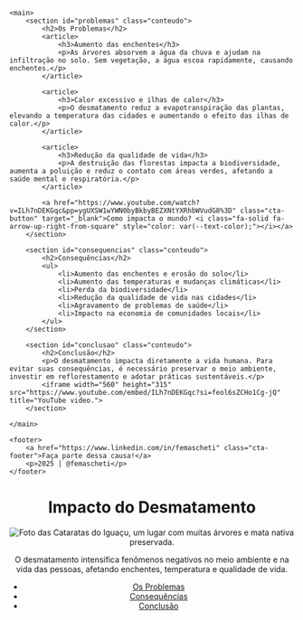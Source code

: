 <!DOCTYPE html>
<html lang="pt-br">
<head><!-- código omitido -->

    <main>
        <section id="problemas" class="conteudo">
            <h2>Os Problemas</h2>
            <article>
                <h3>Aumento das enchentes</h3>
                <p>As árvores absorvem a água da chuva e ajudam na infiltração no solo. Sem vegetação, a água escoa rapidamente, causando enchentes.</p>
            </article>

            <article>
                <h3>Calor excessivo e ilhas de calor</h3>
                <p>O desmatamento reduz a evapotranspiração das plantas, elevando a temperatura das cidades e aumentando o efeito das ilhas de calor.</p>
            </article>

            <article>
                <h3>Redução da qualidade de vida</h3>
                <p>A destruição das florestas impacta a biodiversidade, aumenta a poluição e reduz o contato com áreas verdes, afetando a saúde mental e respiratória.</p>
            </article>

            <a href="https://www.youtube.com/watch?v=ILh7nDEKGqc&pp=ygUXSW1wYWN0byBkbyBEZXNtYXRhbWVudG8%3D" class="cta-button" target="_blank">Como impacta o mundo? <i class="fa-solid fa-arrow-up-right-from-square" style="color: var(--text-color);"></i></a>
        </section>

        <section id="consequencias" class="conteudo">
            <h2>Consequências</h2>
            <ul>
                <li>Aumento das enchentes e erosão do solo</li>
                <li>Aumento das temperaturas e mudanças climáticas</li>
                <li>Perda da biodiversidade</li>
                <li>Redução da qualidade de vida nas cidades</li>
                <li>Agravamento de problemas de saúde</li>
                <li>Impacto na economia de comunidades locais</li>
            </ul>
        </section>

        <section id="conclusao" class="conteudo">
            <h2>Conclusão</h2>
            <p>O desmatamento impacta diretamente a vida humana. Para evitar suas consequências, é necessário preservar o meio ambiente, investir em reflorestamento e adotar práticas sustentáveis.</p>
            <iframe width="560" height="315" src="https://www.youtube.com/embed/ILh7nDEKGqc?si=feol6sZCHo1Cg-jQ" title="YouTube video.">
        </section>

    </main>

    <footer>
        <a href="https://www.linkedin.com/in/femascheti" class="cta-footer">Faça parte dessa causa!</a>
        <p>2025 | @femascheti</p>
    </footer>
</body>
</html>
    <meta charset="UTF-8">
    <meta name="viewport" content="width=device-width, initial-scale=1.0">
    <title>Impacto do Desmatamento</title>
    <link rel="stylesheet" href="style.css">
</head>
<body>
    <header>
        <h1>Impacto do Desmatamento</h1>
        <img src="cataratas-do-iguacu.jpg" alt="Foto das Cataratas do Iguaçu, um lugar com muitas árvores e mata nativa preservada.">
        <p>O desmatamento intensifica fenômenos negativos no meio ambiente e na vida das pessoas, afetando enchentes, temperatura e qualidade de vida.</p>
        <nav>
            <ul>
                <li><a href="#problemas">Os Problemas</a></li>
                <li><a href="#consequencias">Consequências</a></li>
                <li><a href="#conclusao">Conclusão</a></li>
            </ul>
        </nav>
    </header>

<!-- código omitido -->
